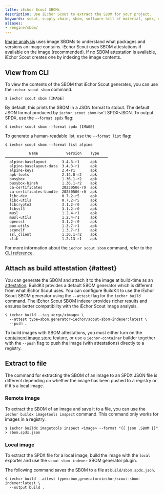 ```yaml
---
title: iEchor Scout SBOMs
description: Use iEchor Scout to extract the SBOM for your project.
keywords: scout, supply chain, sbom, software bill of material, spdx, cli, attestations, file
aliases:
- /engine/sbom/
---
```


[Image analysis](./image-analysis.md) uses image SBOMs to understand what packages and versions an image contains.
iEchor Scout uses SBOM attestations if available on the image (recommended).
If no SBOM attestation is available, iEchor Scout creates one by indexing the image contents.

## View from CLI

To view the contents of the SBOM that iEchor Scout generates, you can use the
`iechor scout sbom` command.

```console
$ iechor scout sbom [IMAGE]
```

By default, this prints the SBOM in a JSON format to stdout.
The default JSON format produced by `iechor scout sbom` isn't SPDX-JSON.
To output SPDX, use the `--format spdx` flag:

```console
$ iechor scout sbom --format spdx [IMAGE]
```

To generate a human-readable list, use the `--format list` flag:

```console
$ iechor scout sbom --format list alpine

           Name             Version    Type
───────────────────────────────────────────────
  alpine-baselayout       3.4.3-r1     apk
  alpine-baselayout-data  3.4.3-r1     apk
  alpine-keys             2.4-r1       apk
  apk-tools               2.14.0-r2    apk
  busybox                 1.36.1-r2    apk
  busybox-binsh           1.36.1-r2    apk
  ca-certificates         20230506-r0  apk
  ca-certificates-bundle  20230506-r0  apk
  libc-dev                0.7.2-r5     apk
  libc-utils              0.7.2-r5     apk
  libcrypto3              3.1.2-r0     apk
  libssl3                 3.1.2-r0     apk
  musl                    1.2.4-r1     apk
  musl-utils              1.2.4-r1     apk
  openssl                 3.1.2-r0     apk
  pax-utils               1.3.7-r1     apk
  scanelf                 1.3.7-r1     apk
  ssl_client              1.36.1-r2    apk
  zlib                    1.2.13-r1    apk
```

For more information about the `iechor scout sbom` command, refer to the [CLI
reference](../reference/cli/iechor/scout/sbom.md).

## Attach as build attestation {#attest}

You can generate the SBOM and attach it to the image at build-time as an
[attestation](../build/attestations/_index.md). BuildKit provides a default
SBOM generator which is different from what iEchor Scout uses.
You can configure BuildKit to use the iEchor Scout SBOM generator
using the `--attest` flag for the `iechor build` command.
The iEchor Scout SBOM indexer provides richer results
and ensures better compatibility with the iEchor Scout image analysis.

```console
$ iechor build --tag <org>/<image> \
  --attest type=sbom,generator=iechor/scout-sbom-indexer:latest \
  --push .
```

To build images with SBOM attestations, you must either turn on
the [containerd image store](../desktop/containerd.md) feature, or use a
`iechor-container` builder together with the `--push` flag to push the image
(with attestations) directly to a registry.

## Extract to file

The command for extracting the SBOM of an image to an SPDX JSON file is
different depending on whether the image has been pushed to a registry or if
it's a local image.

### Remote image

To extract the SBOM of an image and save it to a file, you can use the `iechor
buildx imagetools inspect` command. This command only works for images in a
registry.

```console
$ iechor buildx imagetools inspect <image> --format "{{ json .SBOM }}" > sbom.spdx.json
```

### Local image

To extract the SPDX file for a local image, build the image with the `local`
exporter and use the `scout-sbom-indexer` SBOM generator plugin.

The following command saves the SBOM to a file at `build/sbom.spdx.json`.

```console
$ iechor build --attest type=sbom,generator=iechor/scout-sbom-indexer:latest \
  --output build .
```
